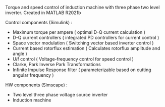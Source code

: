Torque and speed control of induction machine with three phase two level inverter.
Created in MATLAB R2021b

Control components (Simulink) :
- Maximum torque per ampere ( optimal D-Q current calculation )
- D-Q current controllers ( integrated PD controllers for current control )
- Space vector modulation ( Switching vector based inverter control )
- Current based rotorflux estimation ( Calculates rotorflux amplitude and angle )
- U/f control ( Voltage-frequency control for speed control )
- Clarke, Park Inverse Park Transformations
- Infinite Impulse Response filter ( parameterizable based on cutting angular frequency )

HW components (Simscape) :
- Two level three phase voltage source inverter
- Induction machine
